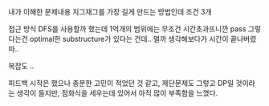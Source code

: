 내가 이해한 문제내용
  지그재그를 가장 길게 만드는 방법인데 조건 3개  

접근 방식
  DFS를 사용할까 했는데 1억개의 범위에는 무조건 시간초과뜨니깐 pass 
  그렇다는건 optimal한 substructure가 있다는 건데.. 멀까 생각해보다가 시간이 끝나버렸따.. 




복잡도
..

피드백
  시작은 했으나 충분한 고민이 적었던 것 같고, 제단문제도 그렇고 DP일 것이라는 생각이 들지만, 점화식을 세우는데 있어서 아직 많이 부족함을 느꼈다.
